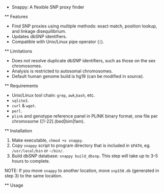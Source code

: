 * Snappy: A flexible SNP proxy finder

** Features

* Find SNP proxies using multiple methods: exact match, position lookup, and linkage disequilibrium.
* Updates dbSNP identifiers.
* Compatible with Unix/Linux pipe operator (`|`).

** Limitations

* Does not resolve duplicate dbSNP identifiers, such as those on the sex chromosomes.
* Analysis is restricted to autosomal chromosomes.
* Default human genome build is hg19 (can be modified in source).

** Requirements

* Unix/Linux tool chain: `grep`, `awk`,`bash`, etc.
* `sqlite3`.
* `curl` & `wget`.
* `perl`.
* `plink` and genotype reference panel in PLINK binary format, one file per chromosome ([1-22].(bed|bim|fam).

** Installation

1. Make executable, `chmod +x snappy`.
2. Copy `snappy` script to program directory that is included in `$PATH`, eg. `/usr/local/bin` or `~/bin/`.
3. Build dbSNP database: `snappy build_dbsnp`. This step will take up to 3-5 hours to complete.

NOTE: If you move `snappy` to another location, move `snp150.db` (generated in step 3) to the same location.

** Usage
